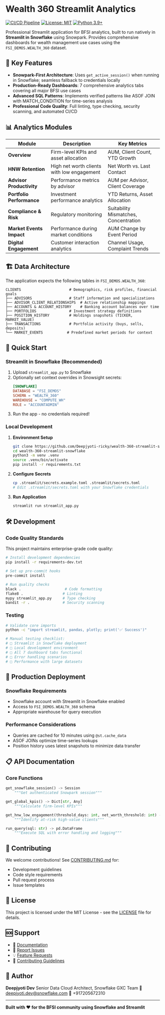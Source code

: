 # Wealth 360 Streamlit Analytics

[![CI/CD Pipeline](https://github.com/Deepjyoti-ricky/wealth-360-streamlit-snowflake/actions/workflows/ci.yml/badge.svg)](https://github.com/Deepjyoti-ricky/wealth-360-streamlit-snowflake/actions/workflows/ci.yml)
[![License: MIT](https://img.shields.io/badge/License-MIT-yellow.svg)](https://opensource.org/licenses/MIT)
[![Python 3.9+](https://img.shields.io/badge/python-3.9+-blue.svg)](https://www.python.org/downloads/)

Professional Streamlit application for BFSI analytics, built to run natively in **Streamlit in Snowflake** using Snowpark. Provides comprehensive dashboards for wealth management use cases using the `FSI_DEMOS.WEALTH_360` dataset.

## 🎯 Key Features

- **Snowpark-First Architecture**: Uses `get_active_session()` when running in Snowflake; seamless fallback to credentials locally
- **Production-Ready Dashboards**: 7 comprehensive analytics tabs covering all major BFSI use cases
- **Advanced SQL Patterns**: Implements verified patterns like ASOF JOIN with MATCH_CONDITION for time-series analysis
- **Professional Code Quality**: Full linting, type checking, security scanning, and automated CI/CD

## 📊 Analytics Modules

| Module | Description | Key Metrics |
|--------|-------------|-------------|
| **Overview** | Firm-level KPIs and asset allocation | AUM, Client Count, YTD Growth |
| **HNW Retention** | High net worth clients with low engagement | Net Worth vs. Last Contact |
| **Advisor Productivity** | Performance metrics by advisor | AUM per Advisor, Client Coverage |
| **Portfolio Performance** | Investment performance analytics | YTD Returns, Asset Allocation |
| **Compliance & Risk** | Regulatory monitoring | Suitability Mismatches, Concentration |
| **Market Events Impact** | Performance during market conditions | AUM Change by Event Period |
| **Digital Engagement** | Customer interaction analytics | Channel Usage, Complaint Trends |

## 🏗️ Data Architecture

The application expects the following tables in `FSI_DEMOS.WEALTH_360`:

```
CLIENTS                      # Demographics, risk profiles, financial goals
├── ADVISORS                 # Staff information and specializations
├── ADVISOR_CLIENT_RELATIONSHIPS  # Active relationship mappings
├── ACCOUNTS & ACCOUNT_HISTORY    # Banking account balances over time
├── PORTFOLIOS               # Investment strategy definitions
├── POSITION_HISTORY         # Holdings snapshots (TICKER, MARKET_VALUE)
├── TRANSACTIONS             # Portfolio activity (buys, sells, deposits)
└── MARKET_EVENTS           # Predefined market periods for context
```

## 🚀 Quick Start

### Streamlit in Snowflake (Recommended)

1. Upload `streamlit_app.py` to Snowflake
2. Optionally set context overrides in Snowsight secrets:
   ```toml
   [SNOWFLAKE]
   DATABASE = "FSI_DEMOS"
   SCHEMA = "WEALTH_360"
   WAREHOUSE = "COMPUTE_WH"
   ROLE = "ACCOUNTADMIN"
   ```
3. Run the app - no credentials required!

### Local Development

1. **Environment Setup**
   ```bash
   git clone https://github.com/Deepjyoti-ricky/wealth-360-streamlit-snowflake.git
   cd wealth-360-streamlit-snowflake
   python3 -m venv .venv
   source .venv/bin/activate
   pip install -r requirements.txt
   ```

2. **Configure Secrets**
   ```bash
   cp .streamlit/secrets.example.toml .streamlit/secrets.toml
   # Edit .streamlit/secrets.toml with your Snowflake credentials
   ```

3. **Run Application**
   ```bash
   streamlit run streamlit_app.py
   ```

## 🛠️ Development

### Code Quality Standards

This project maintains enterprise-grade code quality:

```bash
# Install development dependencies
pip install -r requirements-dev.txt

# Set up pre-commit hooks
pre-commit install

# Run quality checks
black .                    # Code formatting
flake8 .                  # Linting
mypy streamlit_app.py     # Type checking
bandit -r .               # Security scanning
```

### Testing

```bash
# Validate core imports
python -c "import streamlit, pandas, plotly; print('✅ Success')"

# Manual testing checklist:
# □ Streamlit in Snowflake deployment
# □ Local development environment
# □ All 7 dashboard tabs functional
# □ Error handling scenarios
# □ Performance with large datasets
```

## 🏢 Production Deployment

### Snowflake Requirements
- Snowflake account with Streamlit in Snowflake enabled
- Access to `FSI_DEMOS.WEALTH_360` schema
- Appropriate warehouse for query execution

### Performance Considerations
- Queries are cached for 10 minutes using `@st.cache_data`
- ASOF JOINs optimize time-series lookups
- Position history uses latest snapshots to minimize data transfer

## 📋 API Documentation

### Core Functions

```python
get_snowflake_session() -> Session
    """Get authenticated Snowpark session"""

get_global_kpis() -> Dict[str, Any]
    """Calculate firm-level KPIs"""

get_hnw_low_engagement(threshold_days: int, net_worth_threshold: int) -> pd.DataFrame
    """Identify at-risk high-value clients"""

run_query(sql: str) -> pd.DataFrame
    """Execute SQL with error handling and logging"""
```

## 🤝 Contributing

We welcome contributions! See [CONTRIBUTING.md](CONTRIBUTING.md) for:
- Development guidelines
- Code style requirements
- Pull request process
- Issue templates

## 📄 License

This project is licensed under the MIT License - see the [LICENSE](LICENSE) file for details.

## 🆘 Support

- 📖 [Documentation](README.md)
- 🐛 [Report Issues](https://github.com/Deepjyoti-ricky/wealth-360-streamlit-snowflake/issues)
- 💡 [Feature Requests](https://github.com/Deepjyoti-ricky/wealth-360-streamlit-snowflake/issues/new?template=feature_request.md)
- 🤝 [Contributing Guidelines](CONTRIBUTING.md)

## 👤 Author

**Deepjyoti Dev**
Senior Data Cloud Architect, Snowflake GXC Team
📧 deepjyoti.dev@snowflake.com
📱 +917205672310

---

**Built with ❤️ for the BFSI community using Snowflake and Streamlit**
